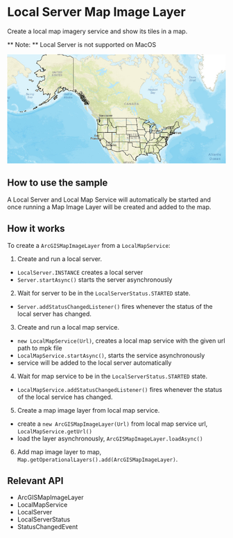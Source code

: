# Local Server Map Image Layer

Create a local map imagery service and show its tiles in a map.

**   Note: **   Local Server is not supported on MacOS

![](LocalServerMapImageLayer.png)

## How to use the sample

A Local Server and Local Map Service will automatically be started and once running a Map Image Layer will be created and added to the map.

## How it works

To create a `ArcGISMapImageLayer` from a `LocalMapService`:


1.  Create and run a local server.
*   `LocalServer.INSTANCE` creates a local server
*   `Server.startAsync()` starts the server asynchronously
2.  Wait for server to be in the  `LocalServerStatus.STARTED` state.
*   `Server.addStatusChangedListener()` fires whenever the status of the local server has changed.
3.  Create and run a local map service.
*   `new LocalMapService(Url)`, creates a local map service with the given url path to mpk file
*   `LocalMapService.startAsync()`, starts the service asynchronously
*   service will be added to the local server automatically
4.  Wait for map service to be in the  `LocalServerStatus.STARTED` state.
*   `LocalMapService.addStatusChangedListener()` fires whenever the status of the local service has changed.
5.  Create a map image layer from local map service.
*   create a `new ArcGISMapImageLayer(Url)` from local map service url, `LocalMapService.getUrl()`
*   load the layer asynchronously, `ArcGISMapImageLayer.loadAsync()`
6.  Add map image layer to map, `Map.getOperationalLayers().add(ArcGISMapImageLayer)`.


## Relevant API

*   ArcGISMapImageLayer
*   LocalMapService
*   LocalServer
*   LocalServerStatus
*   StatusChangedEvent


